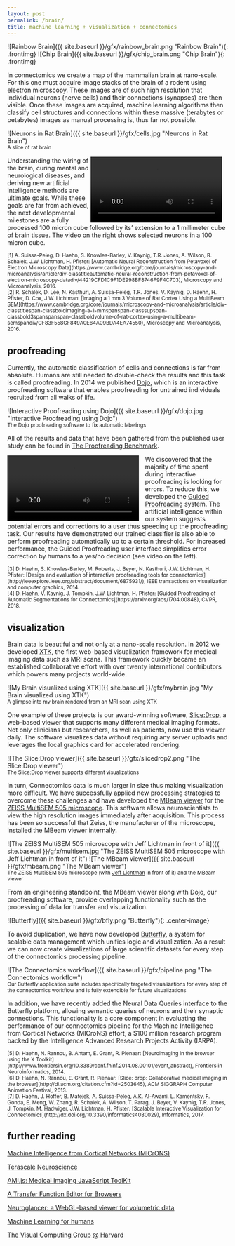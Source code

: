 ```yaml
---
layout: post
permalink: /brain/
title: machine learning + visualization + connectomics
---
```


![Rainbow Brain]({{ site.baseurl }}/gfx/rainbow_brain.png "Rainbow Brain"){: .frontimg} ![Chip Brain]({{ site.baseurl }}/gfx/chip_brain.png "Chip Brain"){: .frontimg}

In connectomics we create a map of the mammalian brain at nano-scale. For this one must acquire image stacks of the brain of a rodent using electron microscopy. These images are of such high resolution that individual neurons (nerve cells) and their connections (synapses) are then visible. <!-- more --> Once these images are acquired, machine learning algorithms then classify cell structures and connections within these massive (terabytes or petabytes) images as manual processing is, thus far not possible.

![Neurons in Rat Brain]({{ site.baseurl }}/gfx/cells.jpg "Neurons in Rat Brain")
<small><br>A slice of rat brain</small>

<video autoplay loop="loop" style="object-fit:fill; float:right; margin-right:14px;max-width:100%;" class="frontimg" title="Neurons in 3D"><source src="{{ site.baseurl }}/gfx/3dconnectomics.1.mp4" type="video/mp4"></video>
Understanding the wiring of the brain, curing mental and neurological diseases, and deriving new artificial intelligence methods are ultimate goals. While these goals are far from achieved, the next developmental milestones are a fully processed 100 micron cube followed by its’ extension to a 1 millimeter cube of brain tissue. The video on the right shows selected neurons in a 100 micron cube.

<small>
[1] A. Suissa-Peleg, D. Haehn, S. Knowles-Barley, V. Kaynig, T.R. Jones, A. Wilson, R. Schalek, J.W. Lichtman, H. Pfister: [Automatic Neural Reconstruction from Petavoxel of Electron Microscopy Data](https://www.cambridge.org/core/journals/microscopy-and-microanalysis/article/div-classtitleautomatic-neural-reconstruction-from-petavoxel-of-electron-microscopy-datadiv/44219CFD1C9F1DE998BF8746F9F4C703), Microscopy and Microanalysis, 2016.<br>
[2] R. Schalek, D. Lee, N. Kasthuri, A. Suissa-Peleg, T.R. Jones, V. Kaynig, D. Haehn, H. Pfister, D. Cox, J.W. Lichtman: [Imaging a 1 mm 3 Volume of Rat Cortex Using a MultiBeam SEM](https://www.cambridge.org/core/journals/microscopy-and-microanalysis/article/div-classtitlespan-classboldimaging-a-1-mmspanspan-classsupspan-classbold3spanspanspan-classboldvolume-of-rat-cortex-using-a-multibeam-semspandiv/CF83F558CF849A0E64A09BDA4EA74550), Microscopy and Microanalysis, 2016.
</small>

## proofreading

Currently, the automatic classification of cells and connections is far from absolute. Humans are still needed to double-check the results and this task is called proofreading. In 2014 we published [Dojo](http://rhoana.org/dojo/), which is an interactive proofreading software that enables proofreading for untrained individuals recruited from all walks of life.

![Interactive Proofreading using Dojo]({{ site.baseurl }}/gfx/dojo.jpg "Interactive Proofreading using Dojo")
<small><br>The Dojo proofreading software to fix automatic labelings</small>

All of the results and data that have been gathered from the published user study can be found in [The Proofreading Benchmark](https://github.com/haehn/proofreading).

<video autoplay loop="loop" style="object-fit:fill; float:left; margin-right:14px;" class="frontimg" title="Guided Proofreading"><source src="{{ site.baseurl }}/gfx/guidedproofreading_small.mp4" type="video/mp4"></video>  

We discovered that the majority of time spent during interactive proofreading is looking for errors. To reduce this, we developed the [Guided Proofreading](https://github.com/VCG/guidedproofreading/) system. The artificial intelligence within our system suggests potential errors and corrections to a user thus speeding up the proofreading task. Our results have demonstrated our trained classifier is also able to perform proofreading automatically up to a certain threshold. For increased performance, the Guided Proofreading user interface simplifies error correction by humans to a yes/no decision (see video on the left).

<small>
[3] D. Haehn, S. Knowles-Barley, M. Roberts, J. Beyer, N. Kasthuri, J.W. Lichtman, H. Pfister: [Design and evaluation of interactive proofreading tools for connectomics](http://ieeexplore.ieee.org/abstract/document/6875931/), IEEE transactions on visualization and computer graphics, 2014.<br>
[4] D. Haehn, V. Kaynig, J. Tompkin, J.W. Lichtman, H. Pfister: [Guided Proofreading of Automatic Segmentations for Connectomics](https://arxiv.org/abs/1704.00848), CVPR, 2018.
</small>

## visualization

Brain data is beautiful and not only at a nano-scale resolution. In 2012 we developed [XTK](http://goXTK.com), the first web-based visualization framework for medical imaging data such as MRI scans. This framework quickly became an established collaborative effort with over twenty international contributors which powers many projects world-wide.

![My Brain visualized using XTK]({{ site.baseurl }}/gfx/mybrain.jpg "My Brain visualized using XTK")
<small><br>A glimpse into my brain rendered from an MRI scan using XTK</small>

One example of these projects is our award-winning software, [Slice:Drop](http://slicedrop.com), a web-based viewer that supports many different medical imaging formats. Not only clinicians but researchers, as well as patients, now use this viewer daily. The software visualizes data without requiring any server uploads and leverages the local graphics card for accelerated rendering.

![The Slice:Drop viewer]({{ site.baseurl }}/gfx/slicedrop2.png "The Slice:Drop viewer")
<small><br>The Slice:Drop viewer supports different visualizations</small>

In turn, Connectomics data is much larger in size thus making visualization more difficult. We have successfully applied new processing strategies to overcome these challenges and have developed the [MBeam viewer](http://github.com/rhoana/mb) for the [ZEISS MultiSEM 505 microscope](https://www.zeiss.com/microscopy/int/products/scanning-electron-microscopes/multisem.html). This software allows neuroscientists to view the high resolution images immediately after acquisition. This process has been so successful that Zeiss, the manufacturer of the microscope, installed the MBeam viewer internally.

![The ZEISS MultiSEM 505 microscope with Jeff Lichtman in front of it]({{ site.baseurl }}/gfx/multisem.jpg "The ZEISS MultiSEM 505 microscope with Jeff Lichtman in front of it") ![The MBeam viewer]({{ site.baseurl }}/gfx/mbeam.png "The MBeam viewer")
<small><br>The ZEISS MultiSEM 505 microscope (with [Jeff Lichtman](http://lichtmanlab.fas.harvard.edu/) in front of it) and the MBeam viewer</small>

From an engineering standpoint, the MBeam viewer along with Dojo, our proofreading software, provide overlapping functionality such as the processing of data for transfer and visualization. 

![Butterfly]({{ site.baseurl }}/gfx/bfly.png "Butterfly"){: .center-image} 

To avoid duplication, we have now developed [Butterfly](https://github.com/rhoana/butterfly/), a system for scalable data management which unifies logic and visualization. As a result we can now create visualizations of large scientific datasets for every step of the connectomics processing pipeline.

![The Connectomics workflow]({{ site.baseurl }}/gfx/pipeline.png "The Connectomics workflow")
<small><br>Our Butterfly application suite includes specifically targeted visualizations for every step of the connectomics workflow and is fully extendible for
future visualizations</small>

In addition, we have recently added the Neural Data Queries interface to the Butterfly platform, allowing semantic queries of neurons and their synaptic connections. This functionality is a core component in evaluating the performance of our connectomics pipeline for the Machine Intelligence from Cortical Networks (MICroNS) effort, a $100 million research program backed by the Intelligence Advanced Research Projects Activity (IARPA).

<small>
[5] D. Haehn, N. Rannou, B. Ahtam, E. Grant, R. Pienaar: [Neuroimaging in the browser using the X Toolkit](http://www.frontiersin.org/10.3389/conf.fninf.2014.08.00101/event_abstract), Frontiers in Neuroinformatics, 2014.<br>
[6] D. Haehn, N. Rannou, E. Grant, R. Pienaar: [Slice: drop: Collaborative medical imaging in the browser](http://dl.acm.org/citation.cfm?id=2503645), ACM SIGGRAPH Computer Animation Festival, 2013.<br>
[7] D. Haehn, J. Hoffer, B. Matejek, A. Suissa-Peleg, A.K. Al-Awami, L. Kamentsky, F. Gonda, E. Meng, W. Zhang, R. Schalek, A. Wilson, T. Parag, J. Beyer, V. Kaynig, T.R. Jones, J. Tompkin, M. Hadwiger, J.W. Lichtman, H. Pfister: [Scalable Interactive Visualization for Connectomics](http://dx.doi.org/10.3390/informatics4030029), Informatics, 2017.
</small>

## further reading

[Machine Intelligence from Cortical Networks (MICrONS)](https://www.iarpa.gov/index.php/research-programs/microns)

[Terascale Neuroscience](https://neurodata.io/)

[AMI.js: Medical Imaging JavaScript ToolKit](https://github.com/FNNDSC/ami#readme)

[A Transfer Function Editor for Browsers](http://afruehstueck.github.io/TF.html)

[Neuroglancer: a WebGL-based viewer for volumetric data](https://github.com/google/neuroglancer)

[Machine Learning for humans](https://ironman5366.github.io/learn-blog/)

[The Visual Computing Group @ Harvard](http://vcg.seas.harvard.edu/)
